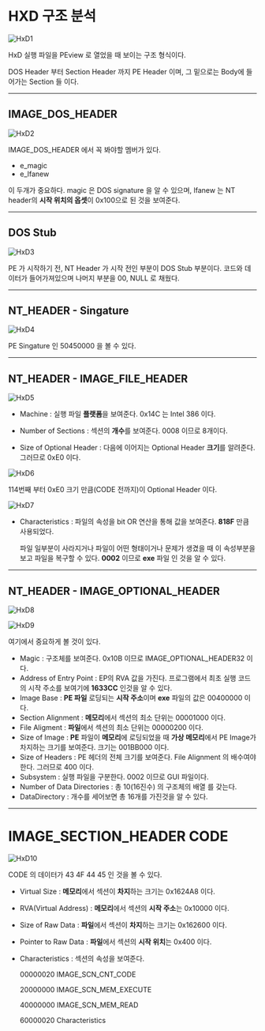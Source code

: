 # HXD 구조 분석

![HxD1](https://raw.githubusercontent.com/sosouni14/image_server/main/image_rev/HxD1.PNG)

HxD 실행 파일을 PEview 로 열었을 때 보이는 구조 형식이다.

DOS Header 부터 Section Header 까지 PE Header 이며, 그 밑으로는 Body에 들어가는 Section 들 이다.

---

## IMAGE_DOS_HEADER

![HxD2](https://raw.githubusercontent.com/sosouni14/image_server/main/image_rev/HxD2.PNG)

IMAGE_DOS_HEADER 에서 꼭 봐야할 멤버가 있다.

- e_magic
- e_lfanew

이 두개가 중요하다. magic 은 DOS signature 을 알 수 있으며, lfanew 는 NT header의 **시작 위치의 옵셋**이 0x100으로 된 것을 보여준다.

---

## DOS Stub

![HxD3](https://raw.githubusercontent.com/sosouni14/image_server/main/image_rev/HxD3.PNG)

PE 가 시작하기 전, NT Header 가 시작 전인 부분이 DOS Stub 부분이다. 코드와 데이터가 들어가져있으며 나머지 부분을 00, NULL 로 채웠다.

---

## NT_HEADER - Singature

![HxD4](https://raw.githubusercontent.com/sosouni14/image_server/main/image_rev/HxD4.PNG)

PE Singature 인 50450000 을 볼 수 있다.  

---

## NT_HEADER - IMAGE_FILE_HEADER

![HxD5](https://raw.githubusercontent.com/sosouni14/image_server/main/image_rev/HxD5.PNG)

- Machine : 실행 파일 **플랫폼**을 보여준다. 0x14C 는 Intel 386 이다.

- Number of Sections : 섹션의 **개수**를 보여준다. 0008 이므로 8개이다.

  

- Size of Optional Header : 다음에 이어지는 Optional Header **크기**를 알려준다. 그러므로 0xE0 이다.

![HxD6](https://raw.githubusercontent.com/sosouni14/image_server/main/image_rev/HxD6.PNG)

114번째 부터 0xE0 크기 만큼(CODE 전까지)이 Optional Header 이다.



![HxD7](https://raw.githubusercontent.com/sosouni14/image_server/main/image_rev/HxD7.PNG)

- Characteristics : 파일의 속성을 bit OR 연산을 통해 값을 보여준다. **818F** 만큼 사용되었다.

  파일 일부분이 사라지거나 파일이 어떤 형태이거나 문제가 생겼을 때 이 속성부분을 보고 파일을 복구할 수 있다. **0002** 이므로 **exe** 파일 인 것을 알 수 있다.

---

## NT_HEADER - IMAGE_OPTIONAL_HEADER

![HxD8](https://raw.githubusercontent.com/sosouni14/image_server/main/image_rev/HxD8.PNG)

![HxD9](https://raw.githubusercontent.com/sosouni14/image_server/main/image_rev/HxD9.PNG)

여기에서 중요하게 볼 것이 있다.

- Magic : 구조체를 보여준다. 0x10B 이므로 IMAGE_OPTIONAL_HEADER32 이다.
- Address of Entry Point : EP의 RVA 값을 가진다. 프로그램에서 최초 실행 코드의 시작 주소를 보여기에 **1633CC** 인것을 알 수 있다.
- Image Base : **PE 파일** 로딩되는 **시작 주소**이며 **exe** 파일의 값은 00400000 이다.
- Section Alignment : **메모리**에서 섹션의 최소 단위는 00001000 이다.
- File Aligment : **파일**에서 섹션의 최소 단위는 00000200 이다.
- Size of Image : **PE** 파일이 **메모리**에 로딩되었을 때 **가상 메모리**에서 PE Image가 차지하는 크기를 보여준다.  크기는 001BB000 이다.
- Size of Headers : PE 헤더의 전체 크기를 보여준다. File Alignment 의 배수여야 한다. 그러므로 400 이다.
- Subsystem : 실행 파일을 구분한다. 0002 이므로 GUI 파일이다.
- Number of Data Directories : 총 10(16진수) 의 구조체의 배열 를 갖는다.
- DataDirectory : 개수를 세어보면 총 16개를 가진것을 알 수 있다.

---

# IMAGE_SECTION_HEADER CODE

![HxD10](https://raw.githubusercontent.com/sosouni14/image_server/main/image_rev/HxD10.PNG)

CODE 의 데이터가 43 4F 44 45 인 것을 볼 수 있다. 

- Virtual Size : **메모리**에서 섹션이 **차지**하는 크기는 0x1624A8 이다.

- RVA(Virtual Address) : **메모리**에서 섹션의 **시작 주소**는 0x10000 이다.

- Size of Raw Data : **파일**에서 섹션이 **차지**하는 크기는 0x162600 이다.

- Pointer to Raw Data :  **파일**에서 섹션의 **시작 위치**는  0x400 이다.

- Characteristics : 섹션의 속성을 보여준다.

  00000020			IMAGE_SCN_CNT_CODE

  20000000		    IMAGE_SCN_MEM_EXECUTE

  40000000		    IMAGE_SCN_MEM_READ

  60000020			Characteristics
